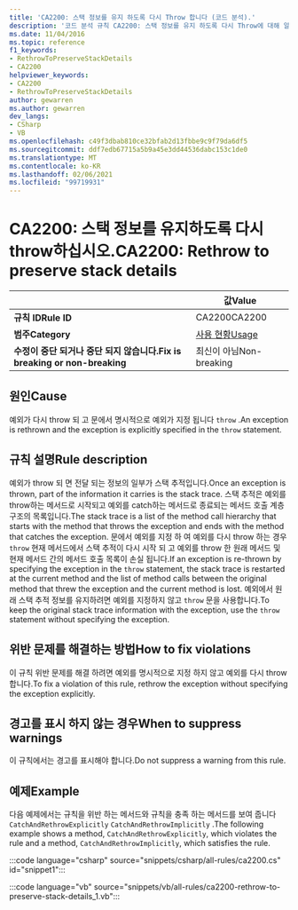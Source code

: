 ```yaml
---
title: 'CA2200: 스택 정보를 유지 하도록 다시 Throw 합니다 (코드 분석).'
description: '코드 분석 규칙 CA2200: 스택 정보를 유지 하도록 다시 Throw에 대해 알아봅니다.'
ms.date: 11/04/2016
ms.topic: reference
f1_keywords:
- RethrowToPreserveStackDetails
- CA2200
helpviewer_keywords:
- CA2200
- RethrowToPreserveStackDetails
author: gewarren
ms.author: gewarren
dev_langs:
- CSharp
- VB
ms.openlocfilehash: c49f3dbab810ce32bfab2d13fbbe9c9f79da6df5
ms.sourcegitcommit: ddf7edb67715a5b9a45e3dd44536dabc153c1de0
ms.translationtype: MT
ms.contentlocale: ko-KR
ms.lasthandoff: 02/06/2021
ms.locfileid: "99719931"
---
```

# <a name="ca2200-rethrow-to-preserve-stack-details"></a><span data-ttu-id="a2e86-103">CA2200: 스택 정보를 유지하도록 다시 throw하십시오.</span><span class="sxs-lookup"><span data-stu-id="a2e86-103">CA2200: Rethrow to preserve stack details</span></span>

| | <span data-ttu-id="a2e86-104">값</span><span class="sxs-lookup"><span data-stu-id="a2e86-104">Value</span></span> |
|-|-|
| <span data-ttu-id="a2e86-105">**규칙 ID**</span><span class="sxs-lookup"><span data-stu-id="a2e86-105">**Rule ID**</span></span> |<span data-ttu-id="a2e86-106">CA2200</span><span class="sxs-lookup"><span data-stu-id="a2e86-106">CA2200</span></span>|
| <span data-ttu-id="a2e86-107">**범주**</span><span class="sxs-lookup"><span data-stu-id="a2e86-107">**Category**</span></span> |[<span data-ttu-id="a2e86-108">사용 현황</span><span class="sxs-lookup"><span data-stu-id="a2e86-108">Usage</span></span>](usage-warnings.md)|
| <span data-ttu-id="a2e86-109">**수정이 중단 되거나 중단 되지 않습니다.**</span><span class="sxs-lookup"><span data-stu-id="a2e86-109">**Fix is breaking or non-breaking**</span></span> |<span data-ttu-id="a2e86-110">최신이 아님</span><span class="sxs-lookup"><span data-stu-id="a2e86-110">Non-breaking</span></span>|

## <a name="cause"></a><span data-ttu-id="a2e86-111">원인</span><span class="sxs-lookup"><span data-stu-id="a2e86-111">Cause</span></span>

<span data-ttu-id="a2e86-112">예외가 다시 throw 되 고 문에서 명시적으로 예외가 지정 됩니다 `throw` .</span><span class="sxs-lookup"><span data-stu-id="a2e86-112">An exception is rethrown and the exception is explicitly specified in the `throw` statement.</span></span>

## <a name="rule-description"></a><span data-ttu-id="a2e86-113">규칙 설명</span><span class="sxs-lookup"><span data-stu-id="a2e86-113">Rule description</span></span>

<span data-ttu-id="a2e86-114">예외가 throw 되 면 전달 되는 정보의 일부가 스택 추적입니다.</span><span class="sxs-lookup"><span data-stu-id="a2e86-114">Once an exception is thrown, part of the information it carries is the stack trace.</span></span> <span data-ttu-id="a2e86-115">스택 추적은 예외를 throw하는 메서드로 시작되고 예외를 catch하는 메서드로 종료되는 메서드 호출 계층 구조의 목록입니다.</span><span class="sxs-lookup"><span data-stu-id="a2e86-115">The stack trace is a list of the method call hierarchy that starts with the method that throws the exception and ends with the method that catches the exception.</span></span> <span data-ttu-id="a2e86-116">문에서 예외를 지정 하 여 예외를 다시 throw 하는 경우 `throw` 현재 메서드에서 스택 추적이 다시 시작 되 고 예외를 throw 한 원래 메서드 및 현재 메서드 간의 메서드 호출 목록이 손실 됩니다.</span><span class="sxs-lookup"><span data-stu-id="a2e86-116">If an exception is re-thrown by specifying the exception in the `throw` statement, the stack trace is restarted at the current method and the list of method calls between the original method that threw the exception and the current method is lost.</span></span> <span data-ttu-id="a2e86-117">예외에서 원래 스택 추적 정보를 유지하려면 예외를 지정하지 않고 `throw` 문을 사용합니다.</span><span class="sxs-lookup"><span data-stu-id="a2e86-117">To keep the original stack trace information with the exception, use the `throw` statement without specifying the exception.</span></span>

## <a name="how-to-fix-violations"></a><span data-ttu-id="a2e86-118">위반 문제를 해결하는 방법</span><span class="sxs-lookup"><span data-stu-id="a2e86-118">How to fix violations</span></span>

<span data-ttu-id="a2e86-119">이 규칙 위반 문제를 해결 하려면 예외를 명시적으로 지정 하지 않고 예외를 다시 throw 합니다.</span><span class="sxs-lookup"><span data-stu-id="a2e86-119">To fix a violation of this rule, rethrow the exception without specifying the exception explicitly.</span></span>

## <a name="when-to-suppress-warnings"></a><span data-ttu-id="a2e86-120">경고를 표시 하지 않는 경우</span><span class="sxs-lookup"><span data-stu-id="a2e86-120">When to suppress warnings</span></span>

<span data-ttu-id="a2e86-121">이 규칙에서는 경고를 표시해야 합니다.</span><span class="sxs-lookup"><span data-stu-id="a2e86-121">Do not suppress a warning from this rule.</span></span>

## <a name="example"></a><span data-ttu-id="a2e86-122">예제</span><span class="sxs-lookup"><span data-stu-id="a2e86-122">Example</span></span>

<span data-ttu-id="a2e86-123">다음 예제에서는 규칙을 위반 하는 메서드와 규칙을 충족 하는 메서드를 보여 줍니다 `CatchAndRethrowExplicitly` `CatchAndRethrowImplicitly` .</span><span class="sxs-lookup"><span data-stu-id="a2e86-123">The following example shows a method, `CatchAndRethrowExplicitly`, which violates the rule and a method, `CatchAndRethrowImplicitly`, which satisfies the rule.</span></span>

:::code language="csharp" source="snippets/csharp/all-rules/ca2200.cs" id="snippet1":::

:::code language="vb" source="snippets/vb/all-rules/ca2200-rethrow-to-preserve-stack-details_1.vb":::
